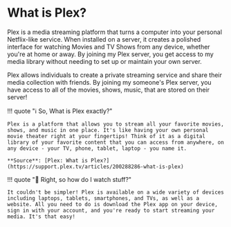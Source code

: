 # What is Plex?

Plex is a media streaming platform that turns a computer into your personal Netflix-like service. When installed on a server, it creates a polished interface for watching Movies and TV Shows from any device, whether you're at home or away. By joining my Plex server, you get access to my media library without needing to set up or maintain your own server.

Plex allows individuals to create a private streaming service and share their media collection with friends. By joining my someone's Plex server, you have access to all of the movies, shows, music, that are stored on their server!

!!! quote "ℹ️ So, What is Plex exactly?"

    Plex is a platform that allows you to stream all your favorite movies, shows, and music in one place. It's like having your own personal movie theater right at your fingertips! Think of it as a digital library of your favorite content that you can access from anywhere, on any device - your TV, phone, tablet, laptop - you name it.

    **Source**: [Plex: What is Plex?](https://support.plex.tv/articles/200288286-what-is-plex)

!!! quote "🍿 Right, so how do I watch stuff?"

    It couldn't be simpler! Plex is available on a wide variety of devices including laptops, tablets, smartphones, and TVs, as well as a website. All you need to do is download the Plex app on your device, sign in with your account, and you're ready to start streaming your media. It's that easy!
